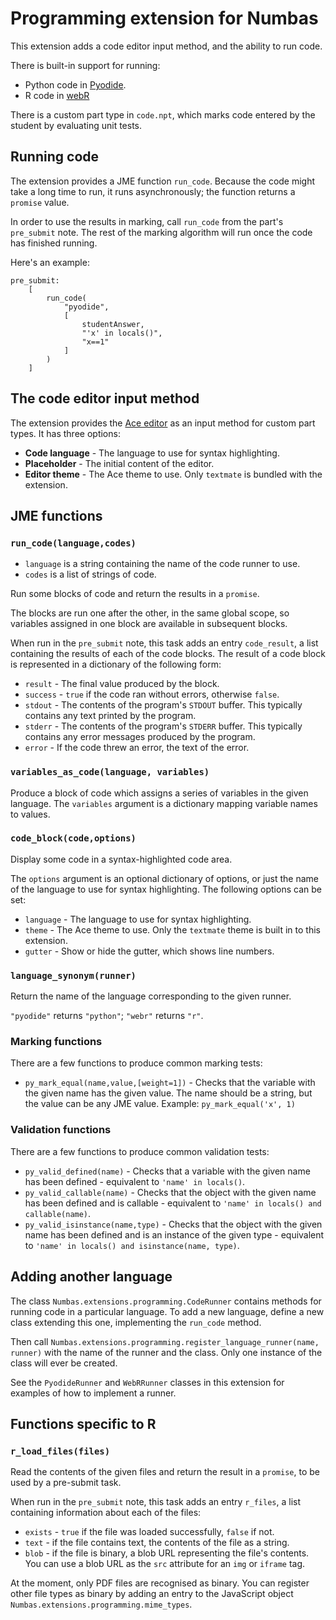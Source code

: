 # Programming extension for Numbas

This extension adds a code editor input method, and the ability to run code.

There is built-in support for running:

* Python code in [Pyodide](https://pyodide.org/).
* R code in [webR](https://github.com/georgestagg/webR/)

There is a custom part type in `code.npt`, which marks code entered by the student by evaluating unit tests.

## Running code

The extension provides a JME function `run_code`.
Because the code might take a long time to run, it runs asynchronously; the function returns a `promise` value.

In order to use the results in marking, call `run_code` from the part's `pre_submit` note.
The rest of the marking algorithm will run once the code has finished running.

Here's an example:

```
pre_submit: 
    [
        run_code(
            "pyodide", 
            [
                studentAnswer,
                "'x' in locals()",
                "x==1"
            ]
        )
    ]
```

## The code editor input method

The extension provides the [Ace editor](https://ace.c9.io/) as an input method for custom part types.
It has three options:

* **Code language** - The language to use for syntax highlighting.
* **Placeholder** - The initial content of the editor.
* **Editor theme** - The Ace theme to use. Only `textmate` is bundled with the extension.

## JME functions

### `run_code(language,codes)`

* `language` is a string containing the name of the code runner to use.
* `codes` is a list of strings of code.

Run some blocks of code and return the results in a `promise`.

The blocks are run one after the other, in the same global scope, so variables assigned in one block are available in subsequent blocks.

When run in the `pre_submit` note, this task adds an entry `code_result`, a list containing the results of each of the code blocks.
The result of a code block is represented in a dictionary of the following form:

* `result` - The final value produced by the block.
* `success` - `true` if the code ran without errors, otherwise `false`.
* `stdout` - The contents of the program's `STDOUT` buffer. This typically contains any text printed by the program.
* `stderr` - The contents of the program's `STDERR` buffer. This typically contains any error messages produced by the program.
* `error` - If the code threw an error, the text of the error.

### `variables_as_code(language, variables)`

Produce a block of code which assigns a series of variables in the given language.
The `variables` argument is a dictionary mapping variable names to values.

### `code_block(code,options)`

Display some code in a syntax-highlighted code area.

The `options` argument is an optional dictionary of options, or just the name of the language to use for syntax highlighting.
The following options can be set:

* `language` - The language to use for syntax highlighting.
* `theme` - The Ace theme to use. Only the `textmate` theme is built in to this extension.
* `gutter` - Show or hide the gutter, which shows line numbers.

### `language_synonym(runner)`

Return the name of the language corresponding to the given runner.

`"pyodide"` returns `"python"`; `"webr"` returns `"r"`.

### Marking functions

There are a few functions to produce common marking tests:

* `py_mark_equal(name,value,[weight=1])` - Checks that the variable with the given name has the given value. The name should be a string, but the value can be any JME value. Example: `py_mark_equal('x', 1)`

### Validation functions

There are a few functions to produce common validation tests:

* `py_valid_defined(name)` - Checks that a variable with the given name has been defined - equivalent to `'name' in locals()`.
* `py_valid_callable(name)` - Checks that the object with the given name has been defined and is callable - equivalent to `'name' in locals() and callable(name)`. 
* `py_valid_isinstance(name,type)` - Checks that the object with the given name has been defined and is an instance of the given type - equivalent to `'name' in locals() and isinstance(name, type)`.

## Adding another language

The class `Numbas.extensions.programming.CodeRunner` contains methods for running code in a particular language.
To add a new language, define a new class extending this one, implementing the `run_code` method.

Then call `Numbas.extensions.programming.register_language_runner(name, runner)` with the name of the runner and the class.
Only one instance of the class will ever be created.

See the `PyodideRunner` and `WebRRunner` classes in this extension for examples of how to implement a runner.

## Functions specific to R

### `r_load_files(files)`

Read the contents of the given files and return the result in a `promise`, to be used by a pre-submit task.

When run in the `pre_submit` note, this task adds an entry `r_files`, a list containing information about each of the files:

* `exists` - `true` if the file was loaded successfully, `false` if not.
* `text` - if the file contains text, the contents of the file as a string.
* `blob` - if the file is binary, a blob URL representing the file's contents. You can use a blob URL as the `src` attribute for an `img` or `iframe` tag.

At the moment, only PDF files are recognised as binary. You can register other file types as binary by adding an entry to the JavaScript object `Numbas.extensions.programming.mime_types`.
